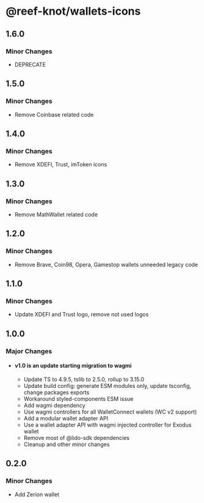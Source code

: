 # @reef-knot/wallets-icons

## 1.6.0

### Minor Changes

- DEPRECATE

## 1.5.0

### Minor Changes

- Remove Coinbase related code

## 1.4.0

### Minor Changes

- Remove XDEFI, Trust, imToken icons

## 1.3.0

### Minor Changes

- Remove MathWallet related code

## 1.2.0

### Minor Changes

- Remove Brave, Coin98, Opera, Gamestop wallets unneeded legacy code

## 1.1.0

### Minor Changes

- Update XDEFI and Trust logo, remove not used logos

## 1.0.0

### Major Changes

- #### v1.0 is an update starting migration to wagmi
  - Update TS to 4.9.5, tslib to 2.5.0, rollup to 3.15.0
  - Update build config: generate ESM modules only, update tsconfig, change packages exports
  - Workaround styled-components ESM issue
  - Add wagmi dependency
  - Use wagmi controllers for all WalletConnect wallets (WC v2 support)
  - Add a modular wallet adapter API
  - Use a wallet adapter API with wagmi injected controller for Exodus wallet
  - Remove most of @lido-sdk dependencies
  - Cleanup and other minor changes

## 0.2.0

### Minor Changes

- Add Zerion wallet
